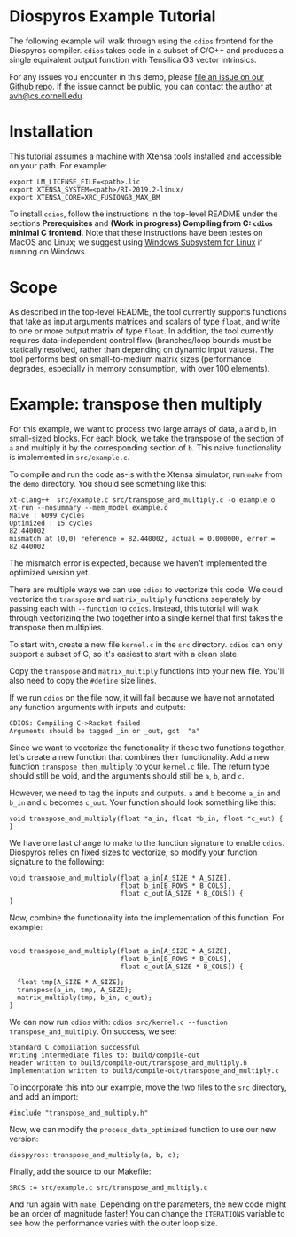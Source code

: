 # Diospyros Example Tutorial

The following example will walk through using the `cdios` frontend for the
Diospyros compiler. `cdios` takes code in a subset of C/C++ and produces a
single equivalent output function with Tensilica G3 vector intrinsics.

For any issues you encounter in this demo, please [file an issue on our Github repo][issue].
If the issue cannot be public, you can contact the author at avh@cs.cornell.edu.

# Installation

This tutorial assumes a machine with Xtensa tools installed and accessible on
your path. For example:
```
export LM_LICENSE_FILE=<path>.lic
export XTENSA_SYSTEM=<path>/RI-2019.2-linux/
export XTENSA_CORE=XRC_FUSIONG3_MAX_BM
```

To install `cdios`, follow the instructions in the top-level README under the sections
**Prerequisites** and **(Work in progress) Compiling from C: `cdios` minimal
 C frontend**. Note that these instructions have been testes on MacOS and Linux;
 we suggest using [Windows Subsystem for Linux][wsl] if running on Windows.

# Scope

As described in the top-level README, the tool currently supports functions that
take as input arguments matrices and scalars of type `float`, and write to one
or more output matrix of type `float`. In addition, the tool currently requires
data-independent control flow (branches/loop bounds must be statically resolved,
rather than depending on dynamic input values). The tool performs best on small-to-medium
matrix sizes (performance degrades, especially in memory consumption, with over 100 elements).

# Example: transpose then multiply

For this example, we want to process two large arrays of data, `a` and `b`, in
small-sized blocks. For each block, we take the transpose of the section of `a`
and multiply it by the corresponding section of `b`. This naive functionality
is implemented in `src/example.c`.

To compile and run the code as-is with the Xtensa simulator, run `make` from
the `demo` directory. You should see something like this:
```
xt-clang++  src/example.c src/transpose_and_multiply.c -o example.o
xt-run --nosummary --mem_model example.o
Naive : 6099 cycles
Optimized : 15 cycles
82.440002
mismatch at (0,0) reference = 82.440002, actual = 0.000000, error = 82.440002
```
The mismatch error is expected, because we haven't implemented the optimized
version yet.

There are multiple ways we can use `cdios` to vectorize this code. We could
vectorize the `transpose` and `matrix_multiply` functions seperately by passing
each with `--function` to `cdios`. Instead, this tutorial will walk through
vectorizing the two together into a single kernel that first takes the transpose
then multiplies.

To start with, create a new file `kernel.c` in the `src` directory. `cdios` can
only support a subset of C, so it's easiest to start with a clean slate.

Copy the `transpose` and `matrix_multiply` functions into your new file. You'll
also need to copy the `#define` size lines.


 If we
run `cdios` on the file now, it will fail because we have not annotated any
function arguments with inputs and outputs:
```
CDIOS: Compiling C->Racket failed
Arguments should be tagged _in or _out, got  "a"
```

Since we want to vectorize the functionality if these two functions together,
let's create a new function that combines their functionality. Add a new function
`transpose_then_multiply` to your `kernel.c` file. The return type should still be
void, and the arguments should still be `a`, `b`, and `c`.

However, we need to tag the inputs and outputs. `a` and `b` become `a_in` and
 `b_in` and `c` becomes `c_out`. Your function should look something like this:
```
void transpose_and_multiply(float *a_in, float *b_in, float *c_out) {
}
```

We have one last change to make to the function signature to enable `cdios`.
Diospyros relies on fixed sizes to vectorize, so modify your function signature
to the following:
```
void transpose_and_multiply(float a_in[A_SIZE * A_SIZE],
                            float b_in[B_ROWS * B_COLS],
                            float c_out[A_SIZE * B_COLS]) {
}
```

Now, combine the functionality into the implementation of this function. For example:
```

void transpose_and_multiply(float a_in[A_SIZE * A_SIZE],
                            float b_in[B_ROWS * B_COLS],
                            float c_out[A_SIZE * B_COLS]) {

  float tmp[A_SIZE * A_SIZE];
  transpose(a_in, tmp, A_SIZE);
  matrix_multiply(tmp, b_in, c_out);
}
```

We can now run `cdios` with: `cdios src/kernel.c --function transpose_and_multiply`. On success, we see:
```
Standard C compilation successful
Writing intermediate files to: build/compile-out
Header written to build/compile-out/transpose_and_multiply.h
Implementation written to build/compile-out/transpose_and_multiply.c
```

To incorporate this into our example, move the two files to the `src` directory, and add an import:
```
#include "transpose_and_multiply.h"
```

Now, we can modify the `process_data_optimized` function to use our new version:
```
diospyros::transpose_and_multiply(a, b, c);
```

Finally, add the source to our Makefile:
```
SRCS := src/example.c src/transpose_and_multiply.c
```

And run again with `make`. Depending on the parameters, the new code might be
an order of magnitude faster! You can change the `ITERATIONS` variable to see
how the performance varies with the outer loop size.

[issue]: https://github.com/cucapra/diospyros/issues/new
[wsl]: https://docs.microsoft.com/en-us/windows/wsl/install-win10